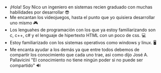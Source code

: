 - ¡Hola! Soy Nico un ingeniero en sistemas recien graduado con muchas habilidades por desarrollar 😎
- Me encantan los videojuegos, hasta el punto que yo quisiera desarrollar uno mismo 🎮
- Los lenguahes de programación con los que ya estoy familiarizando son c, c++, c# y el lenguaje de hipertexto HTML con un poco de css. 💻
- Estoy familiarizado con los sistemas operativos como windows y linux. 🖥
- Me encanta ayudar a los demás ya que entre todos debemos de compartir los conocimiento que cada uno trae, asi como dijo José A. Pallavicini
"El conocimiento no tiene ningún poder si no puede ser compartido" 🔊



